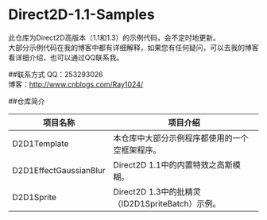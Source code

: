 # Direct2D-1.1-Samples
此仓库为Direct2D高版本（1.1和1.3）的示例代码，会不定时地更新。</br>
大部分示例代码在我的博客中都有详细解释，如果您有任何疑问，可以去我的博客看详细介绍，也可以通过QQ联系我。

##联系方式
QQ：253293026</br>
博客：http://www.cnblogs.com/Ray1024/

##仓库简介

|项目名称|项目介绍|
| ----|----|
| D2D1Template| 本仓库中大部分示例程序都使用的一个空框架程序。|
| D2D1EffectGaussianBlur| Direct2D 1.1中的内置特效之高斯模糊。|
| D2D1Sprite| Direct2D 1.3中的批精灵（ID2D1SpriteBatch）示例。|